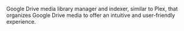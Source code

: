 

Google Drive media library manager and indexer, similar to Plex, that organizes Google Drive media to offer an intuitive and user-friendly experience.



